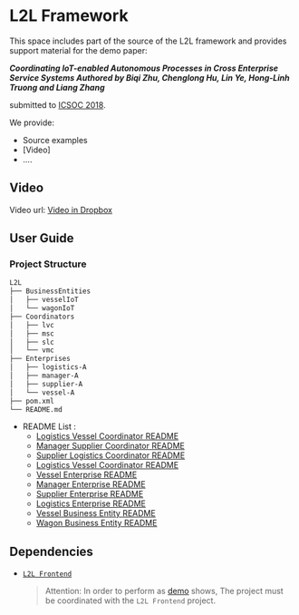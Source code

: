 # L2L Framework

This space includes part of the source of the L2L framework and provides support material for the demo paper:

***Coordinating IoT-enabled Autonomous Processes in Cross Enterprise Service Systems 
Authored by Biqi Zhu, Chenglong Hu, Lin Ye, Hong-Linh Truong and  Liang Zhang***

submitted to [ICSOC 2018](http://icsoc.org/).

We provide:

* Source examples
* [Video] 
* ....

## Video
Video url: [Video in Dropbox](https://www.dropbox.com/s/knnpq3dbjio8uz6/ICSOC2018.mp4?dl=0)

## User Guide
### Project Structure
```bash
L2L
├── BusinessEntities
│   ├── vesselIoT
│   └── wagonIoT
├── Coordinators
│   ├── lvc
│   ├── msc
│   ├── slc
│   └── vmc
├── Enterprises
│   ├── logistics-A
│   ├── manager-A
│   ├── supplier-A
│   └── vessel-A
├── pom.xml
└── README.md
```
- README List :
    - [Logistics Vessel Coordinator README ](Coordinators/vmc/README.md)
    - [Manager Supplier Coordinator README ](Coordinators/msc/README.md)
    - [Supplier Logistics Coordinator README ](Coordinators/slc/README.md)
    - [Logistics Vessel Coordinator README ](Coordinators/lvc/README.md)
    - [Vessel Enterprise README ](Enterprises/vessel-A/README.md)
    - [Manager Enterprise README ](Enterprises/manager-A/README.md)
    - [Supplier Enterprise README ](Enterprises/supplier-A/README.md)
    - [Logistics Enterprise README ](Enterprises/logistics-A/README.md)
    - [Vessel Business Entity README ](BusinessEntities/vesselIoT/README.md)
    - [Wagon Business Entity README ](BusinessEntities/wagonIoT/README.md)


## Dependencies
-   [`L2L Frontend`](https://github.com/i-qiqi/L2L/tree/lambda)
    > Attention: In order to perform as [demo](#demo) shows, The project must be coordinated with the `L2L Frontend` project.